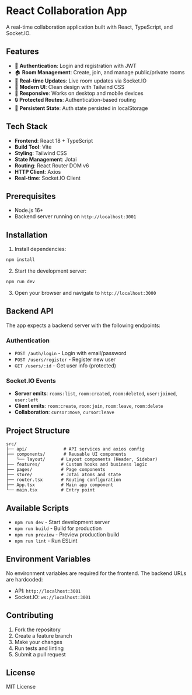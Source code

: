# React Collaboration App

A real-time collaboration application built with React, TypeScript, and Socket.IO.

## Features

- 🔐 **Authentication**: Login and registration with JWT
- 🏠 **Room Management**: Create, join, and manage public/private rooms
- 🔄 **Real-time Updates**: Live room updates via Socket.IO
- 🎨 **Modern UI**: Clean design with Tailwind CSS
- 📱 **Responsive**: Works on desktop and mobile devices
- 🔒 **Protected Routes**: Authentication-based routing
- 💾 **Persistent State**: Auth state persisted in localStorage

## Tech Stack

- **Frontend**: React 18 + TypeScript
- **Build Tool**: Vite
- **Styling**: Tailwind CSS
- **State Management**: Jotai
- **Routing**: React Router DOM v6
- **HTTP Client**: Axios
- **Real-time**: Socket.IO Client

## Prerequisites

- Node.js 16+ 
- Backend server running on `http://localhost:3001`

## Installation

1. Install dependencies:
```bash
npm install
```

2. Start the development server:
```bash
npm run dev
```

3. Open your browser and navigate to `http://localhost:3000`

## Backend API

The app expects a backend server with the following endpoints:

### Authentication
- `POST /auth/login` - Login with email/password
- `POST /users/register` - Register new user
- `GET /users/:id` - Get user info (protected)

### Socket.IO Events
- **Server emits**: `rooms:list`, `room:created`, `room:deleted`, `user:joined`, `user:left`
- **Client emits**: `room:create`, `room:join`, `room:leave`, `room:delete`
- **Collaboration**: `cursor:move`, `cursor:leave`

## Project Structure

```
src/
├── api/              # API services and axios config
├── components/       # Reusable UI components
│   └── layout/      # Layout components (Header, Sidebar)
├── features/        # Custom hooks and business logic
├── pages/           # Page components
├── store/           # Jotai atoms and state
├── router.tsx       # Routing configuration
├── App.tsx          # Main app component
└── main.tsx         # Entry point
```

## Available Scripts

- `npm run dev` - Start development server
- `npm run build` - Build for production
- `npm run preview` - Preview production build
- `npm run lint` - Run ESLint

## Environment Variables

No environment variables are required for the frontend. The backend URLs are hardcoded:
- API: `http://localhost:3001`
- Socket.IO: `ws://localhost:3001`

## Contributing

1. Fork the repository
2. Create a feature branch
3. Make your changes
4. Run tests and linting
5. Submit a pull request

## License

MIT License
